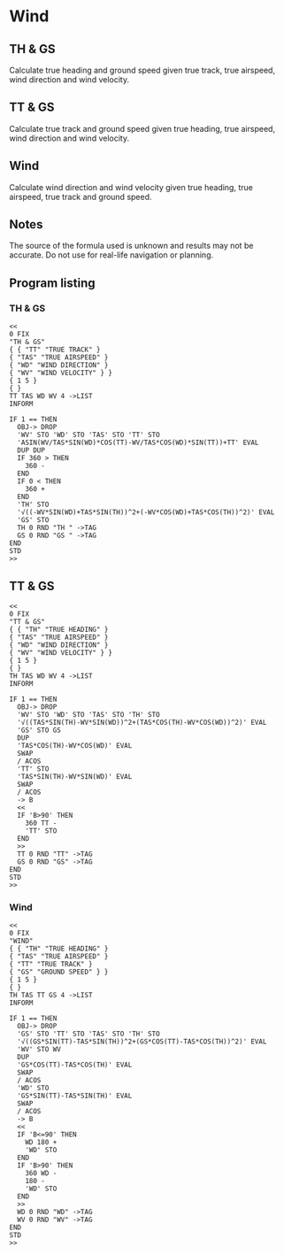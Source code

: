 # Wind

## TH & GS
Calculate true heading and ground speed given true track, true airspeed, wind direction and wind velocity.

## TT & GS
Calculate true track and ground speed given true heading, true airspeed, wind direction and wind velocity.

## Wind
Calculate wind direction and wind velocity given true heading, true airspeed, true track and ground speed.

## Notes
The source of the formula used is unknown and results may not be accurate. Do not use for real-life navigation or planning.

## Program listing

### TH & GS
```
<<
0 FIX
"TH & GS"
{ { "TT" "TRUE TRACK" }
{ "TAS" "TRUE AIRSPEED" }
{ "WD" "WIND DIRECTION" }
{ "WV" "WIND VELOCITY" } }
{ 1 5 }
{ }
TT TAS WD WV 4 ->LIST
INFORM

IF 1 == THEN
  OBJ-> DROP
  'WV' STO 'WD' STO 'TAS' STO 'TT' STO
  'ASIN(WV/TAS*SIN(WD)*COS(TT)-WV/TAS*COS(WD)*SIN(TT))+TT' EVAL
  DUP DUP
  IF 360 > THEN
    360 -
  END
  IF 0 < THEN
    360 +
  END
  'TH' STO
  '√((-WV*SIN(WD)+TAS*SIN(TH))^2+(-WV*COS(WD)+TAS*COS(TH))^2)' EVAL
  'GS' STO
  TH 0 RND "TH " ->TAG
  GS 0 RND "GS " ->TAG
END
STD
>>
```

## TT & GS
```
<<
0 FIX
"TT & GS"
{ { "TH" "TRUE HEADING" }
{ "TAS" "TRUE AIRSPEED" }
{ "WD" "WIND DIRECTION" }
{ "WV" "WIND VELOCITY" } }
{ 1 5 }
{ }
TH TAS WD WV 4 ->LIST
INFORM

IF 1 == THEN
  OBJ-> DROP
  'WV' STO 'WD' STO 'TAS' STO 'TH' STO
  '√((TAS*SIN(TH)-WV*SIN(WD))^2+(TAS*COS(TH)-WV*COS(WD))^2)' EVAL
  'GS' STO GS
  DUP
  'TAS*COS(TH)-WV*COS(WD)' EVAL
  SWAP
  / ACOS
  'TT' STO
  'TAS*SIN(TH)-WV*SIN(WD)' EVAL
  SWAP
  / ACOS
  -> B
  <<
  IF 'B>90' THEN
    360 TT -
    'TT' STO
  END
  >>
  TT 0 RND "TT" ->TAG
  GS 0 RND "GS" ->TAG
END
STD
>>
```

### Wind
```
<<
0 FIX
"WIND"
{ { "TH" "TRUE HEADING" }
{ "TAS" "TRUE AIRSPEED" }
{ "TT" "TRUE TRACK" }
{ "GS" "GROUND SPEED" } }
{ 1 5 }
{ }
TH TAS TT GS 4 ->LIST
INFORM

IF 1 == THEN
  OBJ-> DROP
  'GS' STO 'TT' STO 'TAS' STO 'TH' STO
  '√((GS*SIN(TT)-TAS*SIN(TH))^2+(GS*COS(TT)-TAS*COS(TH))^2)' EVAL
  'WV' STO WV
  DUP
  'GS*COS(TT)-TAS*COS(TH)' EVAL
  SWAP
  / ACOS
  'WD' STO
  'GS*SIN(TT)-TAS*SIN(TH)' EVAL
  SWAP
  / ACOS
  -> B
  <<
  IF 'B<=90' THEN
    WD 180 +
    'WD' STO
  END
  IF 'B>90' THEN
    360 WD -
    180 -
    'WD' STO
  END
  >>
  WD 0 RND "WD" ->TAG
  WV 0 RND "WV" ->TAG
END
STD
>>
```
